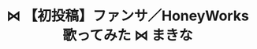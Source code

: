 ---
title: "⋈ 【初投稿】ファンサ／HoneyWorks 歌ってみた ⋈ まきな"
youtube_video_id: "R42I5-LNVGY"
work_category: "Mix"
---
